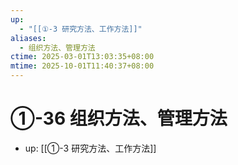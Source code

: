 ```yaml
---
up:
  - "[[①-3 研究方法、工作方法]]"
aliases:
  - 组织方法、管理方法
ctime: 2025-03-01T13:03:35+08:00
mtime: 2025-10-01T11:40:37+08:00
---
```


# ①-36 组织方法、管理方法

- up: [[①-3 研究方法、工作方法]]
